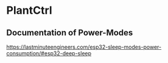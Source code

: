 # PlantCtrl
## Documentation of Power-Modes
https://lastminuteengineers.com/esp32-sleep-modes-power-consumption/#esp32-deep-sleep

